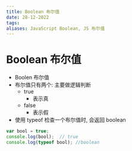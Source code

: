 ```yaml
---
title: Boolean 布尔值
date: 28-12-2022
tags: 
aliases: JavaScript Boolean, JS 布尔值
---
```


# Boolean 布尔值

- Boolen 布尔值  
- 布尔值只有两个: 主要做逻辑判断  
	- true  
		- 表示真  
	- false  
		- 表示假  
- 使用 typeof 检查一个布尔值时, 会返回 boolean

```js
var bool = true;  
console.log(bool);  // true
console.log(typeof bool); //boolean
```